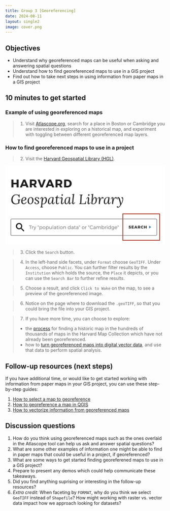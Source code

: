 ```yaml
---
title: Group 3 [Georeferencing]
date: 2024-08-11
layout: single2
image: cover.png
---
```


## Objectives

- Understand why georeferenced maps can be useful when asking and answering spatial questions
- Understand how to find georeferenced maps to use in a GIS project
- Find out how to take next steps in using information from paper maps in a GIS project
## 10 minutes to get started

### Example of using georeferenced maps

> 1. Visit [Atlascope.org](https://www.atlascope.org/), search for a place in Boston or Cambridge you are interested in exploring on a historical map, and experiment with toggling between different georeferenced map layers.

### How to find georeferenced maps to use in a project

> 2. Visit the [Harvard Geospatial Library (HGL)](https://hgl.harvard.edu/?_gl=1*1y0xlw4*_ga*NTcxOTEzNDcyLjE3MjE4NTI2NzQ.*_ga_3CXC97RWEK*MTcyNDQzNTUyMC4yNy4wLjE3MjQ0MzU1MjAuNjAuMC4w).

![HGL Search](hgl-search.png)

> 3. Click the `Search` button.

> 4. In the left-hand side facets, under `Format` choose `GeoTIFF`. Under `Access`, choose `Public`. You can further filter results by the `Institution` which holds the source, the `Place` it depicts, or you can use the `Search Bar` to further refine results. 

> 5. Choose a result, and click `Click to Wake` on the map, to see a preview of the georeferenced image.

> 6. Notice on the page where to download the `.geoTIFF`, so that you could bring the file into your GIS project.

> 7. If you have more time, you can choose to explore: 
> - the [process](https://mapping.share.library.harvard.edu/resources/workshops/workshop-4/archival-maps/#finding-a-historical-map-to-use) for finding a historic map in the hundreds of thousands of maps in the Harvard Map Collection which have not already been georeferenced.  
> - how to [turn georeferenced maps into digital vector data](https://mapping.share.library.harvard.edu/tutorials/qgis/adler/), and use that data to perform spatial analysis.

## Follow-up resources (next steps)

If you have additional time, or would like to get started working with information from paper maps in your GIS project, you can use these step-by-step guides:
1. [How to select a map to georeference](https://mapping.share.library.harvard.edu/tutorials/georeferencing/selecting-a-map/)
2. [How to georeference a map in QGIS](https://mapping.share.library.harvard.edu/tutorials/georeferencing/qgis/)
3. [How to vectorize information from georeferenced maps](https://mapping.share.library.harvard.edu/tutorials/qgis/adler/)

## Discussion questions

1. How do you think using georeferenced maps such as the ones overlaid in the Atlascope tool can help us ask and answer spatial questions?
2. What are some other examples of information one might be able to find in paper maps that could be useful in a project, if georeferenced?
3. What are some ways to get started finding georeferened maps to use in a GIS project?
4. Prepare to present any demos which could help communicate these takeaways.
5. Did you find anything suprising or interesting in the follow-up resources?
6. *Extra credit:* When faceting by `FORMAT`, why do you think we select `GeoTIFF` instead of `Shapefile`? How might working with raster vs. vector data impact how we approach looking for datasets?


